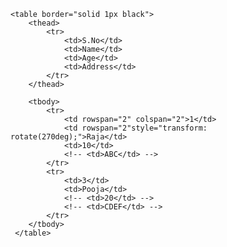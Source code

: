     <table border="solid 1px black">
        <thead>
            <tr>
                <td>S.No</td>
                <td>Name</td>
                <td>Age</td>
                <td>Address</td>
            </tr>
        </thead>
    
        <tbody>
            <tr>
                <td rowspan="2" colspan="2">1</td>
                <td rowspan="2"style="transform: rotate(270deg);">Raja</td>
                <td>10</td>
                <!-- <td>ABC</td> -->
            </tr>
            <tr>
                <td>3</td>
                <td>Pooja</td>
                <!-- <td>20</td> -->
                <!-- <td>CDEF</td> -->
            </tr>
        </tbody>
     </table>